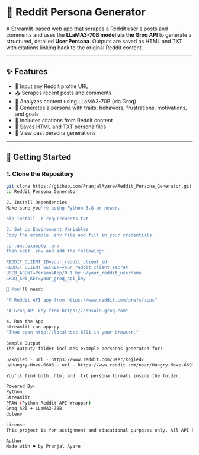 # 🧠 Reddit Persona Generator

A Streamlit-based web app that scrapes a Reddit user's posts and comments and uses the **LLaMA3-70B model via the Groq API** to generate a structured, detailed **User Persona**. Outputs are saved as HTML and TXT with citations linking back to the original Reddit content.

---

## ✨ Features

- 🔗 Input any Reddit profile URL
- 📥 Scrapes recent posts and comments
- 🧠 Analyzes content using LLaMA3-70B (via Groq)
- 📝 Generates a persona with traits, behaviors, frustrations, motivations, and goals
- 🧾 Includes citations from Reddit content
- 💾 Saves HTML and TXT persona files
- 📂 View past persona generations

---

## 🚀 Getting Started

### 1. Clone the Repository

```bash
git clone https://github.com/PranjalAyare/Reddit_Persona_Generator.git
cd Reddit_Persona_Generator

2. Install Dependencies
Make sure you're using Python 3.8 or newer.

pip install -r requirements.txt

3. Set Up Environment Variables
Copy the example .env file and fill in your credentials.

cp .env.example .env
Then edit .env and add the following:

REDDIT_CLIENT_ID=your_reddit_client_id
REDDIT_CLIENT_SECRET=your_reddit_client_secret
USER_AGENT=PersonaApp/0.1 by u/your_reddit_username
GROQ_API_KEY=your_groq_api_key

🔑 You'll need:

"A Reddit API app from https://www.reddit.com/prefs/apps"

"A Groq API key from https://console.groq.com"

4. Run the App
streamlit run app.py
"Then open http://localhost:8501 in your browser."

Sample Output
The output/ folder includes example personas generated for:

u/kojied - url - https://www.reddit.com/user/kojied/
u/Hungry-Move-6603 - url - https://www.reddit.com/user/Hungry-Move-6603/

You’ll find both .html and .txt persona formats inside the folder.

Powered By-
Python 
Streamlit
PRAW (Python Reddit API Wrapper)
Groq API + LLaMA3-70B
dotenv

License
This project is for assignment and educational purposes only. All API keys and generated data remain private to the user.

Author
Made with ❤️ by Pranjal Ayare
